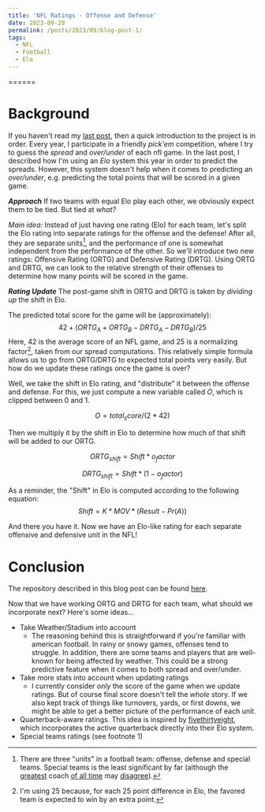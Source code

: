 ```yaml
---
title: 'NFL Ratings - Offense and Defense'
date: 2023-09-29
permalink: /posts/2023/09/blog-post-1/
tags:
  - NFL
  - Football
  - Elo
---
```


======

# Background
If you haven't read my [last post](https://josh-bone.github.io/posts/2023/09/blog-post-1/), then a quick introduction to the project is in order. Every year, I participate in a friendly _pick'em_ competition, where I try to guess the *spread* and *over/under* of each nfl game. In the last post, I described how I'm using an _Elo_ system this year in order to predict the spreads. However, this system doesn't help when it comes to predicting an *over/under*, e.g. predicting the total points that will be scored in a given game.

***Approach***
If two teams with equal Elo play each other, we obviously expect them to be tied. But tied at _what?_ 

*Main idea:* Instead of just having one rating (Elo) for each team, let's split the Elo rating into separate ratings for the offense and the defense! After all, they are separate units[^1], and the performance of one is somewhat independent from the performance of the other. So we'll introduce two new ratings: Offensive Rating (ORTG) and Defensive Rating (DRTG). Using ORTG and DRTG, we can look to the relative strength of their offenses to determine how many points will be scored in the game.

***Rating Update***
The post-game shift in ORTG and DRTG is taken by _dividing up_ the shift in Elo. 

The predicted total score for the game will be (approximately):
$$
\begin{equation}
42 + (ORTG_A + ORTG_B - DRTG_A - DRTG_B)/25
\end{equation}
$$
Here, 42 is the average score of an NFL game, and 25 is a normalizing factor[^2], taken from our spread computations. This relatively simple formula allows us to go from ORTG/DRTG to expected total points very easily. But how do we update these ratings once the game is over?

Well, we take the shift in Elo rating, and "distribute" it between the offense and defense. For this, we just compute a new variable called $O$, which is clipped between 0 and 1. 

$$
\begin{equation*}
O = total_score / (2 * 42)
\end{equation*}
$$

Then we multiply it by the shift in Elo to determine how much of that shift will be added to our ORTG.

$$
\begin{equation*}
ORTG_{shift} = Shift * o_factor
\end{equation*}
$$

$$
\begin{equation*}
DRTG_{shift} = Shift * (1 - o_factor)
\end{equation*}
$$

As a reminder, the "Shift" in Elo is computed according to the following equation:
$$
\begin{equation*}
Shift = K * MOV * (Result - Pr(A))
\end{equation*}
$$

And there you have it. Now we have an Elo-like rating for each separate offensive and defensive unit in the NFL!

# Conclusion
The repository described in this blog post can be found [here](https://github.com/josh-bone/NFL_Elo).

Now that we have working ORTG and DRTG for each team, what should we incorporate next? Here's some ideas...

- Take Weather/Stadium into account
  - The reasoning behind this is straightforward if you're familiar with american football. In rainy or snowy games, offenses tend to struggle. In addition, there are some teams and players that are well-known for being affected by weather. This could be a strong predictive feature when it comes to both spread and over/under.
- Take more stats into account when updating ratings
  - I currently consider _only_ the score of the game when we update ratings. But of course final score doesn't tell the _whole_ story. If we also kept track of things like turnovers, yards, or first downs, we might be able to get a better picture of the performance of each unit. 
- Quarterback-aware ratings. This idea is inspired by [fivethirtyeight](https://fivethirtyeight.com/methodology/how-our-nfl-predictions-work/), which incorporates the active quarterback directly into their Elo system.
- Special teams ratings (see footnote 1)


[^1]: There are three "units" in a football team: offense, defense and special teams. Special teams is the least significant by far (although the [greatest](https://nesn.com/2023/06/bill-belichick-emphasizes-importance-of-patriots-special-teams-play/) coach [of all time](https://www.si.com/nfl/2017/11/02/bill-belichick-press-conferences-special-teams-quotes) may [disagree](https://sports.yahoo.com/bill-belichick-emphasizes-huge-huge-201710237.html?guccounter=1&guce_referrer=aHR0cHM6Ly93d3cuZ29vZ2xlLmNvbS8&guce_referrer_sig=AQAAAAXIiXtxAZT6fUH1JiXQ7SF48HPGc-BT1Zi4UQF0WU7q_ZdmNd7hhuMuLd5IXIMMwNJjaCJe7IhYLM7QwHTEca8gZL9GiPGMEOS1cV3lsZvYkSRsh3dkH1hH-glNy0acNo9_Q-qLbbXKPAOcawHcSWW9dqTxsGc7KB95BrasRcqF#:~:text=Patriots%20coach%20Bill%20Belichick%20has,can%20find%20the%20biggest%20edge.)).

[^2]: I'm using 25 because, for each 25 point difference in Elo, the favored team is expected to win by an extra point. 